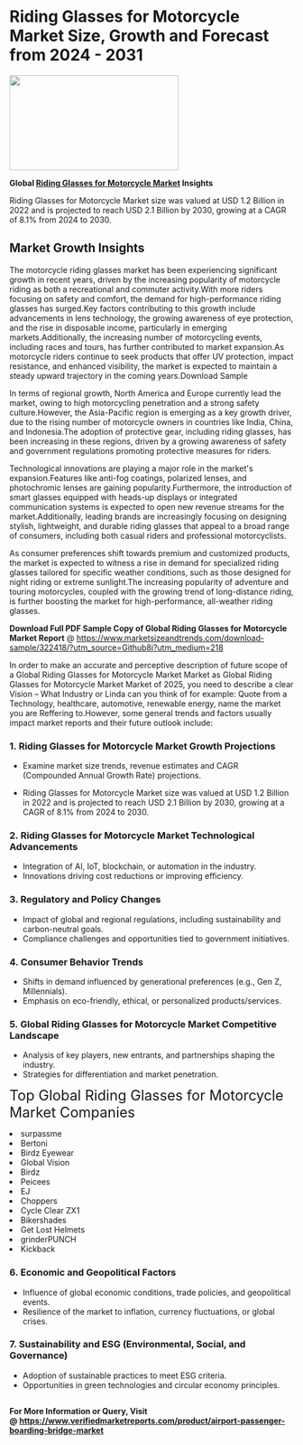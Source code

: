 <H1>Riding Glasses for Motorcycle Market Size, Growth and Forecast from 2024 - 2031</H1><img class="aligncenter size-medium wp-image-584254" src="https://thirdeyenews.in/wp-content/uploads/2024/09/Global-Market-Research-300x168.jpeg" alt="" width="300" height="168" /><p><strong>Global&nbsp;<a href="https://www.marketsizeandtrends.com/download-sample/322418/?utm_source=Github8j?utm_medium=218">Riding Glasses for Motorcycle Market</a> Insights</strong></p><p>Riding Glasses for Motorcycle Market size was valued at USD 1.2 Billion in 2022 and is projected to reach USD 2.1 Billion by 2030, growing at a CAGR of 8.1% from 2024 to 2030.</p><p><h2>Market Growth Insights</h2> <p>The motorcycle riding glasses market has been experiencing significant growth in recent years, driven by the increasing popularity of motorcycle riding as both a recreational and commuter activity.With more riders focusing on safety and comfort, the demand for high-performance riding glasses has surged.Key factors contributing to this growth include advancements in lens technology, the growing awareness of eye protection, and the rise in disposable income, particularly in emerging markets.Additionally, the increasing number of motorcycling events, including races and tours, has further contributed to market expansion.As motorcycle riders continue to seek products that offer UV protection, impact resistance, and enhanced visibility, the market is expected to maintain a steady upward trajectory in the coming years.Download Sample</p> <p>In terms of regional growth, North America and Europe currently lead the market, owing to high motorcycling penetration and a strong safety culture.However, the Asia-Pacific region is emerging as a key growth driver, due to the rising number of motorcycle owners in countries like India, China, and Indonesia.The adoption of protective gear, including riding glasses, has been increasing in these regions, driven by a growing awareness of safety and government regulations promoting protective measures for riders.</p> <p>Technological innovations are playing a major role in the market's expansion.Features like anti-fog coatings, polarized lenses, and photochromic lenses are gaining popularity.Furthermore, the introduction of smart glasses equipped with heads-up displays or integrated communication systems is expected to open new revenue streams for the market.Additionally, leading brands are increasingly focusing on designing stylish, lightweight, and durable riding glasses that appeal to a broad range of consumers, including both casual riders and professional motorcyclists.</p> <p>As consumer preferences shift towards premium and customized products, the market is expected to witness a rise in demand for specialized riding glasses tailored for specific weather conditions, such as those designed for night riding or extreme sunlight.The increasing popularity of adventure and touring motorcycles, coupled with the growing trend of long-distance riding, is further boosting the market for high-performance, all-weather riding glasses.</p> <p></p><p><span class=""><strong>Download Full PDF Sample Copy of Global Riding Glasses for Motorcycle Market Report</strong> @ <a href="https://www.marketsizeandtrends.com/download-sample/322418/?utm_source=Github8j?utm_medium=218" target="_blank">https://www.marketsizeandtrends.com/download-sample/322418/?utm_source=Github8j?utm_medium=218</a></span></p><p>In order to make an accurate and perceptive description of future scope of a Global&nbsp;Riding Glasses for Motorcycle Market Market as Global&nbsp;Riding Glasses for Motorcycle Market Market of 2025, you need to describe a clear Vision &ndash; What Industry or Linda can you think of for example: Quote from a Technology, healthcare, automotive, renewable energy, name the market you are Reffering to.However, some general trends and factors usually impact market reports and their future outlook include:</p><h3>1.&nbsp;<strong>Riding Glasses for Motorcycle Market Growth Projections</strong></h3><ul><li>Examine market size trends, revenue estimates and CAGR (Compounded Annual Growth Rate) projections.</li><li><p>Riding Glasses for Motorcycle Market size was valued at USD 1.2 Billion in 2022 and is projected to reach USD 2.1 Billion by 2030, growing at a CAGR of 8.1% from 2024 to 2030.</p></li></ul><h3>2.&nbsp;<strong>Riding Glasses for Motorcycle Market Technological Advancements</strong></h3><ul><li>Integration of AI, IoT, blockchain, or automation in the industry.</li><li>Innovations driving cost reductions or improving efficiency.</li></ul><h3>3.&nbsp;<strong>Regulatory and Policy Changes</strong></h3><ul><li>Impact of global and regional regulations, including sustainability and carbon-neutral goals.</li><li>Compliance challenges and opportunities tied to government initiatives.</li></ul><h3>4.&nbsp;<strong>Consumer Behavior Trends</strong></h3><ul><li>Shifts in demand influenced by generational preferences (e.g., Gen Z, Millennials).</li><li>Emphasis on eco-friendly, ethical, or personalized products/services.</li></ul><h3>5.&nbsp;<strong>Global Riding Glasses for Motorcycle Market Competitive Landscape</strong></h3><ul><li>Analysis of key players, new entrants, and partnerships shaping the industry.</li><li>Strategies for differentiation and market penetration.</li></ul><p data-pm-slice="1 1 []"><span style="color: inherit; font-family: inherit; font-size: 25px;">Top Global Riding Glasses for Motorcycle Market Companies</span></p><div class="" data-test-id=""><p><li>surpassme</li><li> Bertoni</li><li> Birdz Eyewear</li><li> Global Vision</li><li> Birdz</li><li> Peicees</li><li> EJ</li><li> Choppers</li><li> Cycle Clear ZX1</li><li> Bikershades</li><li> Get Lost Helmets</li><li> grinderPUNCH</li><li> Kickback</li></p></div><h3>6.&nbsp;<strong>Economic and Geopolitical Factors</strong></h3><ul><li>Influence of global economic conditions, trade policies, and geopolitical events.</li><li>Resilience of the market to inflation, currency fluctuations, or global crises.</li></ul><h3>7.&nbsp;<strong>Sustainability and ESG (Environmental, Social, and Governance)</strong></h3><ul><li>Adoption of sustainable practices to meet ESG criteria.</li><li>Opportunities in green technologies and circular economy principles.</li></ul><h2><strong style="font-size: 14px;">For More Information or Query, Visit @&nbsp;</strong><a style="background-color: #ffffff; font-size: 14px;" href="https://www.marketsizeandtrends.com/report/riding-glasses-for-motorcycle-market/" target="_blank">https://www.verifiedmarketreports.com/product/airport-passenger-boarding-bridge-market</a></h2>